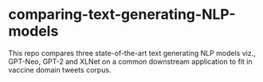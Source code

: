 # comparing-text-generating-NLP-models
This repo compares three state-of-the-art text generating NLP models viz., GPT-Neo, GPT-2 and XLNet on a common downstream application to fit in vaccine domain tweets corpus. 
